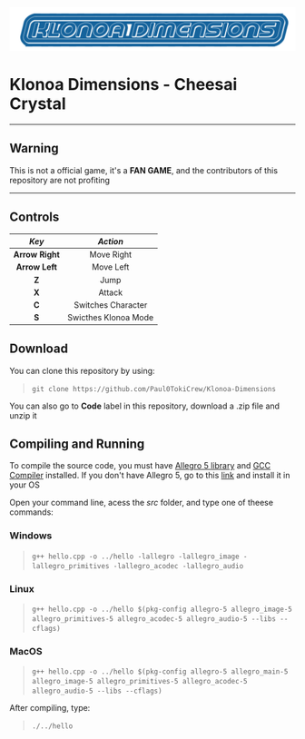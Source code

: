 ![](img/Title.png)
# Klonoa Dimensions - Cheesai Crystal
___

## Warning
This is not a official game, it's a **FAN GAME**, and the contributors of this repository are not profiting
___

## Controls

| **_Key_**       | **_Action_**         |
|:---------------:|:--------------------:|
| **Arrow Right** | Move Right           |
| **Arrow Left**  | Move Left            |
| **Z**           | Jump                 |
| **X**           | Attack               |
| **C**           | Switches Character   |
| **S**           | Swicthes Klonoa Mode |

## Download
You can clone this repository by using:
> `git clone https://github.com/Paul0TokiCrew/Klonoa-Dimensions`

You can also go to **Code** label in this repository, download a .zip file and unzip it

## Compiling and Running
To compile the source code, you must have [Allegro 5 library](https://github.com/liballeg/allegro5) and [GCC Compiler](https://gcc.gnu.org/) installed. If you don't have Allegro 5, go to this [link](https://github.com/liballeg/allegro_wiki/wiki/Quickstart) and install it in your OS

Open your command line, acess the _src_ folder, and type one of theese commands:

### Windows
> `g++ hello.cpp -o ../hello -lallegro -lallegro_image -lallegro_primitives -lallegro_acodec -lallegro_audio`

### Linux
> `g++ hello.cpp -o ../hello $(pkg-config allegro-5 allegro_image-5 allegro_primitives-5 allegro_acodec-5 allegro_audio-5 --libs --cflags)`

### MacOS
> `g++ hello.cpp -o ../hello $(pkg-config allegro-5 allegro_main-5 allegro_image-5 allegro_primitives-5 allegro_acodec-5 allegro_audio-5 --libs --cflags)`

After compiling, type:
> `./../hello`
